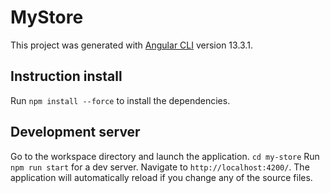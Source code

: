 # MyStore

This project was generated with [Angular CLI](https://github.com/angular/angular-cli) version 13.3.1.

## Instruction install

Run `npm install --force` to install the dependencies.

## Development server
Go to the workspace directory and launch the application. `cd my-store`
Run `npm run start` for a dev server. Navigate to `http://localhost:4200/`. The application will automatically reload if you change any of the source files.
